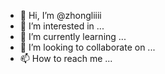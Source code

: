 - 👋 Hi, I’m @zhongliiii
- 👀 I’m interested in ...
- 🌱 I’m currently learning ...
- 💞️ I’m looking to collaborate on ...
- 📫 How to reach me ...

<!---
zhongliiii/zhongliiii is a ✨ special ✨ repository because its `README.md` (this file) appears on your GitHub profile.
You can click the Preview link to take a look at your changes.
--->

